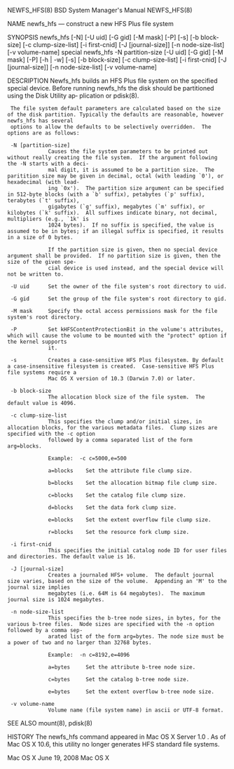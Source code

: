 NEWFS_HFS(8)                                                         BSD System Manager's Manual                                                        NEWFS_HFS(8)

NAME
     newfs_hfs — construct a new HFS Plus file system

SYNOPSIS
     newfs_hfs [-N] [-U uid] [-G gid] [-M mask] [-P] [-s] [-b block-size] [-c clump-size-list] [-i first-cnid] [-J [journal-size]] [-n node-size-list]
               [-v volume-name] special
     newfs_hfs -N partition-size [-U uid] [-G gid] [-M mask] [-P] [-h | -w] [-s] [-b block-size] [-c clump-size-list] [-i first-cnid] [-J [journal-size]]
               [-n node-size-list] [-v volume-name]

DESCRIPTION
     Newfs_hfs builds an HFS Plus file system on the specified special device.  Before running newfs_hfs the disk should be partitioned using the Disk Utility ap‐
     plication or pdisk(8).

     The file system default parameters are calculated based on the size of the disk partition. Typically the defaults are reasonable, however newfs_hfs has several
     options to allow the defaults to be selectively overridden.  The options are as follows:

     -N [partition-size]
                 Causes the file system parameters to be printed out without really creating the file system.  If the argument following the -N starts with a deci‐
                 mal digit, it is assumed to be a partition size.  The paritition size may be given in decimal, octal (with leading `0'), or hexadecimal (with lead‐
                 ing `0x').  The partition size argument can be specified in 512-byte blocks (with a `b' suffix), petabytes (`p' suffix), terabytes (`t' suffix),
                 gigabytes (`g' suffix), megabytes (`m' suffix), or kilobytes (`k' suffix).  All suffixes indicate binary, not decimal, multipliers (e.g., `1k' is
                 1024 bytes).  If no suffix is specified, the value is assumed to be in bytes; if an illegal suffix is specified, it results in a size of 0 bytes.

                 If the partition size is given, then no special device argument shall be provided.  If no partition size is given, then the size of the given spe‐
                 cial device is used instead, and the special device will not be written to.

     -U uid      Set the owner of the file system's root directory to uid.

     -G gid      Set the group of the file system's root directory to gid.

     -M mask     Specify the octal access permissions mask for the file system's root directory.

     -P          Set kHFSContentProtectionBit in the volume's attributes, which will cause the volume to be mounted with the "protect" option if the kernel supports
                 it.

     -s          Creates a case-sensitive HFS Plus filesystem. By default a case-insensitive filesystem is created.  Case-sensitive HFS Plus file systems require a
                 Mac OS X version of 10.3 (Darwin 7.0) or later.

     -b block-size
                 The allocation block size of the file system.  The default value is 4096.

     -c clump-size-list
                 This specifies the clump and/or initial sizes, in allocation blocks, for the various metadata files.  Clump sizes are specified with the -c option
                 followed by a comma separated list of the form arg=blocks.

                 Example:  -c c=5000,e=500

                 a=blocks    Set the attribute file clump size.

                 b=blocks    Set the allocation bitmap file clump size.

                 c=blocks    Set the catalog file clump size.

                 d=blocks    Set the data fork clump size.

                 e=blocks    Set the extent overflow file clump size.

                 r=blocks    Set the resource fork clump size.

     -i first-cnid
                 This specifies the initial catalog node ID for user files and directories. The default value is 16.

     -J [journal-size]
                 Creates a journaled HFS+ volume.  The default journal size varies, based on the size of the volume.  Appending an 'M' to the journal size implies
                 megabytes (i.e. 64M is 64 megabytes).  The maximum journal size is 1024 megabytes.

     -n node-size-list
                 This specifies the b-tree node sizes, in bytes, for the various b-tree files.  Node sizes are specified with the -n option followed by a comma sep‐
                 arated list of the form arg=bytes. The node size must be a power of two and no larger than 32768 bytes.

                 Example:  -n c=8192,e=4096

                 a=bytes     Set the attribute b-tree node size.

                 c=bytes     Set the catalog b-tree node size.

                 e=bytes     Set the extent overflow b-tree node size.

     -v volume-name
                 Volume name (file system name) in ascii or UTF-8 format.

SEE ALSO
     mount(8), pdisk(8)

HISTORY
     The newfs_hfs command appeared in Mac OS X Server 1.0 .  As of Mac OS X 10.6, this utility no longer generates HFS standard file systems.

Mac OS X                                                                    June 19, 2008                                                                   Mac OS X
